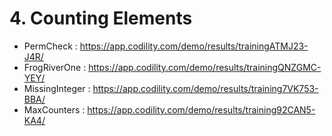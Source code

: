 # 4. Counting Elements
- PermCheck : https://app.codility.com/demo/results/trainingATMJ23-J4R/
- FrogRiverOne : https://app.codility.com/demo/results/trainingQNZGMC-YEY/
- MissingInteger : https://app.codility.com/demo/results/training7VK753-BBA/
- MaxCounters : https://app.codility.com/demo/results/training92CAN5-KA4/
